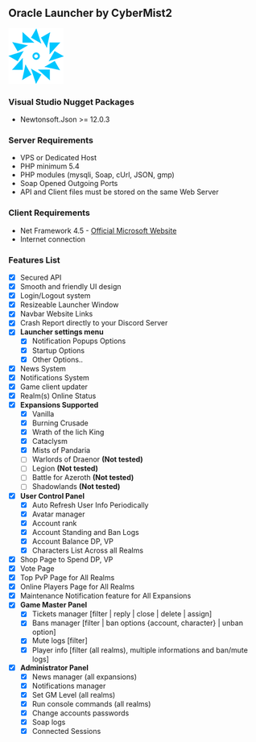 ## Oracle Launcher by CyberMist2

![Oracle Logo](/github_res/oracle_logo_110x110.png)

### Visual Studio Nugget Packages
  - Newtonsoft.Json >= 12.0.3

### Server Requirements
  - VPS or Dedicated Host
  - PHP minimum 5.4
  - PHP modules (mysqli, Soap, cUrl, JSON, gmp)
  - Soap Opened Outgoing Ports
  - API and Client files must be stored on the same Web Server

### Client Requirements
  - Net Framework 4.5 - [Official Microsoft Website](https://www.microsoft.com/en-us/download/details.aspx?id=30653)
  - Internet connection

### Features List
  - [x] Secured API
  - [x] Smooth and friendly UI design
  - [x] Login/Logout system
  - [x] Resizeable Launcher Window
  - [x] Navbar Website Links
  - [x] Crash Report directly to your Discord Server
  - [x] **Launcher settings menu**
    - [x] Notification Popups Options
    - [x] Startup Options
    - [x] Other Options..
  - [x] News System
  - [x] Notifications System
  - [x] Game client updater
  - [x] Realm(s) Online Status
  - [x] **Expansions Supported**
    - [x] Vanilla
    - [x] Burning Crusade
    - [x] Wrath of the lich King
    - [x] Cataclysm
    - [x] Mists of Pandaria
    - [ ] Warlords of Draenor **(Not tested)**
    - [ ] Legion **(Not tested)**
    - [ ] Battle for Azeroth **(Not tested)**
    - [ ] Shadowlands **(Not tested)**
  - [x] **User Control Panel**
    - [x] Auto Refresh User Info Periodically
    - [x] Avatar manager
    - [x] Account rank
    - [x] Account Standing and Ban Logs
    - [x] Account Balance DP, VP
    - [x] Characters List Across all Realms
  - [x] Shop Page to Spend DP, VP
  - [x] Vote Page
  - [x] Top PvP Page for All Realms
  - [x] Online Players Page for All Realms
  - [x] Maintenance Notification feature for All Expansions
  - [x] **Game Master Panel**
    - [x] Tickets manager [filter | reply | close | delete | assign]
    - [x] Bans manager [filter | ban options {account, character} | unban option]
    - [x] Mute logs [filter]
    - [x] Player info [filter (all realms), multiple informations and ban/mute logs]
  - [x] **Administrator Panel**
    - [x] News manager (all expansions)
    - [x] Notifications manager
    - [x] Set GM Level (all realms)
    - [x] Run console commands (all realms)
    - [x] Change accounts passwords
    - [x] Soap logs
    - [x] Connected Sessions
